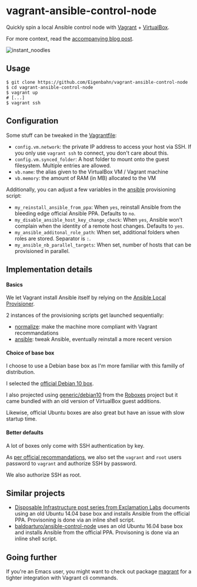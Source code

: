 # vagrant-ansible-control-node

Quickly spin a local Ansible control node with [Vagrant](https://www.vagrantup.com/) + [VirtualBox](https://www.virtualbox.org/).

For more context, read the [accompanying blog post](https://www.eigenbahn.com/2020/09/09/instant-ansible-control-node).

![instant_noodles](https://www.eigenbahn.com/assets/gif/instant_noodles.gif)

## Usage

    $ git clone https://github.com/Eigenbahn/vagrant-ansible-control-node
    $ cd vagrant-ansible-control-node
    $ vagrant up
    # [...]
    $ vagrant ssh


## Configuration

Some stuff can be tweaked in the [Vagrantfile](./Vagrantfile):

- `config.vm.network`: the private IP address to access your host via SSH. If you only use `vagrant ssh` to connect, you don't care about this.
- `config.vm.synced_folder`: A host folder to mount onto the guest filesystem. Multiple entries are allowed.
- `vb.name`: the alias given to the VirtualBox VM / Vagrant machine
- `vb.memory`: the amount of RAM (in MB) allocated to the VM

Additionally, you can adjust a few variables in the [ansible](./provision/ansible.yml) provisioning script:

 - `my_reinstall_ansible_from_ppa`: When `yes`, reinstall Ansible from the bleeding edge official Ansible PPA. Defaults to `no`.
 - `my_disable_ansible_host_key_change_check`: When `yes`, Ansible won't complain when the identity of a remote host changes. Defaults to `yes`.
 - `my_ansible_additonal_role_path`: When set, additional folders when roles are stored. Separator is `:`.
 - `my_ansible_nb_parallel_targets`: When set, number of hosts that can be provisioned in parallel.


## Implementation details

#### Basics

We let Vagrant install Ansible itself by relying on the [Ansible Local Provisioner](https://www.vagrantup.com/docs/provisioning/ansible_local).

2 instances of the provisioning scripts get launched sequentially:

 - [normalize](./provision/normalize.yml): make the machine more compliant with Vagrant recommandations
 - [ansible](./provision/ansible.yml): tweak Ansible, eventually reinstall a more recent version


#### Choice of base box

I choose to use a Debian base box as I'm more familiar with this familly of distribution.

I selected the [official Debian 10 box](https://app.vagrantup.com/debian/boxes/contrib-buster64).

I also projected using [generic/debian10](https://app.vagrantup.com/generic/boxes/debian10) from the [Roboxes](https://roboxes.org/) project but it came bundled with an old version of VirtualBox guest additions.

Likewise, official Ubuntu boxes are also great but have an issue with slow startup time.


#### Better defaults

A lot of boxes only come with SSH authentication by key.

As [per official recommandations](https://www.vagrantup.com/docs/boxes/base#default-user-settings), we also set the `vagrant` and `root` users password to `vagrant` and authorize SSH by password.

We also authorize SSH as root.


## Similar projects

 - [Disposable Infrastructure post series from Exclamation Labs](https://www.exclamationlabs.com/blog/disposable-infrastructure-part-1-building-your-vagrant-control-node/) documents using an old Ubuntu 14.04 base box and installs Ansible from the official PPA. Provisoning is done via an inline shell script.
 - [baldoarturo/ansible-control-node](https://github.com/baldoarturo/ansible-control-node) uses an old Ubuntu 16.04 base box and installs Ansible from the official PPA. Provisoning is done via an inline shell script.


## Going further

If you're an Emacs user, you might want to check out package [magrant](https://github.com/p3r7/magrant) for a tighter integration with Vagrant cli commands.
